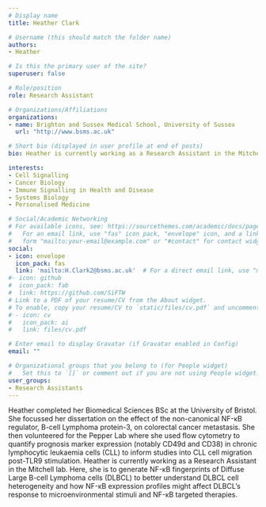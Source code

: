 ```yaml
---
# Display name
title: Heather Clark

# Username (this should match the folder name)
authors:
- Heather

# Is this the primary user of the site?
superuser: false

# Role/position
role: Research Assistant

# Organizations/Affiliations
organizations:
- name: Brighton and Sussex Medical School, University of Sussex
  url: "http://www.bsms.ac.uk"

# Short bio (displayed in user profile at end of posts)
bio: Heather is currently working as a Research Assistant in the Mitchell lab. Here, she is to generate NF-κB fingerprints of Diffuse Large B-cell Lymphoma cells (DLBCL) to better understand DLBCL cell heterogeneity and how NF-κB expression profiles might affect DLBCL’s response to microenvironmental stimuli and NF-κB targeted therapies.

interests:
- Cell Signalling
- Cancer Biology
- Immune Signalling in Health and Disease
- Systems Biology
- Personalised Medicine

# Social/Academic Networking
# For available icons, see: https://sourcethemes.com/academic/docs/page-builder/#icons
#   For an email link, use "fas" icon pack, "envelope" icon, and a link in the
#   form "mailto:your-email@example.com" or "#contact" for contact widget.
social:
- icon: envelope
  icon_pack: fas
  link: 'mailto:H.Clark2@bsms.ac.uk'  # For a direct email link, use "mailto:".
#- icon: github
#  icon_pack: fab
#  link: https://github.com/SiFTW
# Link to a PDF of your resume/CV from the About widget.
# To enable, copy your resume/CV to `static/files/cv.pdf` and uncomment the lines below.
# - icon: cv
#   icon_pack: ai
#   link: files/cv.pdf

# Enter email to display Gravatar (if Gravatar enabled in Config)
email: ""

# Organizational groups that you belong to (for People widget)
#   Set this to `[]` or comment out if you are not using People widget.
user_groups:
- Research Assistants
---
```

Heather completed her Biomedical Sciences BSc at the University of Bristol. She focussed her dissertation on the effect of the non-canonical NF-κB regulator, B-cell Lymphoma protein-3, on colorectal cancer metastasis. She then volunteered for the Pepper Lab where she used flow cytometry to quantify prognosis marker expression (notably CD49d and CD38) in chronic lymphocytic leukaemia cells (CLL) to inform studies into CLL cell migration post-TLR9 stimulation. Heather is currently working as a Research Assistant in the Mitchell lab. Here, she is to generate NF-κB fingerprints of Diffuse Large B-cell Lymphoma cells (DLBCL) to better understand DLBCL cell heterogeneity and how NF-κB expression profiles might affect DLBCL’s response to microenvironmental stimuli and NF-κB targeted therapies.
